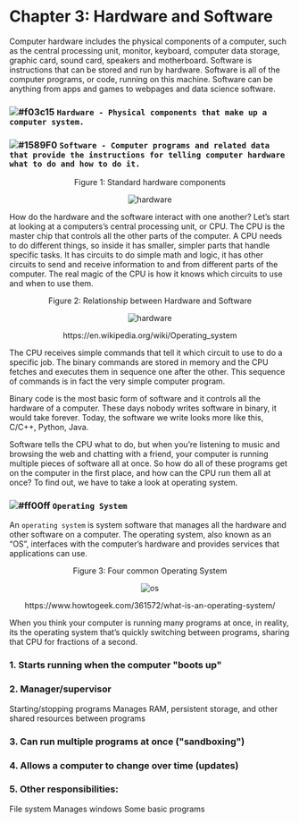 # Chapter 3: Hardware and Software

Computer hardware includes the physical components of a computer, such as the central processing unit, monitor, keyboard,
computer data storage, graphic card, sound card, speakers and motherboard. Software is instructions that can be stored and run
by hardware. Software is all of the computer programs, or code, running on this machine. Software can be anything from apps
and games to webpages and data science software. 

### ![#f03c15](https://placehold.it/15/f03c15/000000?text=+) `Hardware - Physical components that make up a computer system.`

### ![#1589F0](https://placehold.it/15/1589F0/000000?text=+) `Software - Computer programs and related data that provide the instructions for telling computer hardware what to do and how to do it.`

<p align="center">
   Figure 1: Standard hardware components
</p>

<p align="center">
  <img src="https://github.com/XinYangSAU/CSCI1101-Intro-to-Computing/blob/master/Images/hd.png" alt="hardware"/>
</p>

How do the hardware and the software interact with one another? Let’s start at looking at a computers’s central processing
unit, or CPU. The CPU is the master chip that controls all the other parts of the computer. A CPU needs to do different
things, so inside it has smaller, simpler parts that handle specific tasks. It has circuits to do simple math and logic, it
has other circuits to send and receive information to and from different parts of the computer. The real magic of the CPU is
how it knows which circuits to use and when to use them.

<p align="center">
   Figure 2: Relationship between Hardware and Software
</p>

<p align="center">
  <img src="https://github.com/XinYangSAU/CSCI1101-Intro-to-Computing/blob/master/Images/hs.png" alt="hardware"/>
</p>

<p align="center">
https://en.wikipedia.org/wiki/Operating_system
</p>

The CPU receives simple commands that tell it which circuit to use to do a specific job. The binary commands are stored in
memory and the CPU fetches and executes them in sequence one after the other. This sequence of commands is in fact the very
simple computer program.

Binary code is the most basic form of software and it controls all the hardware of a computer. These days nobody writes
software in binary, it would take forever. Today, the software we write looks more like this, C/C++, Python, Java.

Software tells the CPU what to do, but when you’re listening to music and browsing the web and chatting with a friend, your
computer is running multiple pieces of software all at once. So how do all of these programs get on the computer in the first
place, and how can the CPU run them all at once? To find out, we have to take a look at operating system.

### ![#ff00ff](https://placehold.it/15/ff00ff/000000?text=+) `Operating System`

An `operating system` is system software that manages all the hardware and other software on a computer. The operating system,
also known as an “OS”, interfaces with the computer’s hardware and provides services that applications can use.

<p align="center">
   Figure 3: Four common Operating System
</p>

<p align="center">
  <img src="https://github.com/XinYangSAU/CSCI1101-Intro-to-Computing/blob/master/Images/os.png" alt="os"/>
</p>

<p align="center">
https://www.howtogeek.com/361572/what-is-an-operating-system/
</p>

When you think your computer is running many programs at once, in reality, its the operating system that’s quickly switching
between programs, sharing that CPU for fractions of a second. 

### 1. Starts running when the computer "boots up"
### 2. Manager/supervisor
   Starting/stopping programs
   Manages RAM, persistent storage, and other shared resources between programs
### 3. Can run multiple programs at once ("sandboxing")
### 4. Allows a computer to change over time (updates)
### 5. Other responsibilities:
   File system
   Manages windows
   Some basic programs


